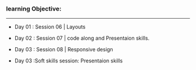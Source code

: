 ### learning Objective:

______________________________________________________________________________________

- Day 01 : Session 06 | Layouts

- Day 02 : Session 07 | code along and Presentaion skills.

- Day 03 : Session 08 | Responsive design
- Day 03 :Soft skills session: Presentaion skills
